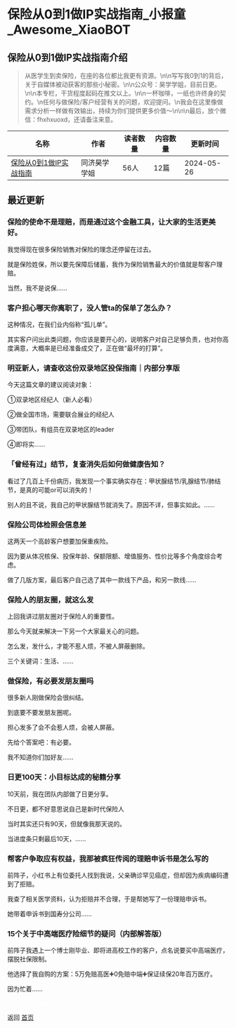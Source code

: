 # 保险从0到1做IP实战指南_小报童_Awesome_XiaoBOT

## 保险从0到1做IP实战指南介绍
> 从医学生到卖保险，在座的各位都比我更有资源。\n\n写写我0到1的背后，关于自媒体被动获客的那些小秘密。\n\n公众号：昊学学姐，目前日更。\n\n本专栏，干货程度起码在推文以上。\n\n一杯咖啡，一纸也许终身的契约。\n任何与做保险/客户经营有关的问题，欢迎提问。\n我会在这里像做需求分析一样做有效输出，持续为你们提供更多价值～\n\n\n最后，放个微信：fhxhxuoxd，还请备注来意。  
  


|名称|作者|读者数量|内容数量|更新时间|
|---|---|---|---|---|
|[保险从0到1做IP实战指南](https://xiaobot.net/p/fhxhxuo01?refer=0b133df9-27dc-423b-8101-639049001c13)|同济昊学学姐|56人|12篇|2024-05-26|

## 最近更新
### 保险的使命不是理赔，而是通过这个金融工具，让大家的生活更美好。

我觉得现在很多保险销售对保险的理念还停留在过去。

就是保险姓保，所以要先保障后储蓄，我作为保险销售最大的价值就是帮客户理赔。

当然，我不是说保......

### 客户担心哪天你离职了，没人管ta的保单了怎么办？

这种情况，在我们业内俗称“孤儿单”。

其实客户问出此类问题，你应该是要开心的，说明客户对自己足够负责，也对你高度满意，大概率是已经准备成交了，正在做“最坏的打算”。

### 明亚新人，请查收这份双录地区投保指南｜内部分享版

今天这篇文章的建议阅读对象：

①双录地区经纪人（新人必看）

②做全国市场，需要联合展业的经纪人

③带团队，有组员在双录地区的leader

④即将实......

### 「曾经有过」结节，复查消失后如何做健康告知？

看过了几百上千份病历，我发现一个事实确实存在：甲状腺结节/乳腺结节/肺结节，是真的可能or可以消失的！

别人的且不说，我自己的甲状腺结节就消失了。原因不详，但事实如此。......

### 保险公司体检照会信息差

这两天一个高龄客户想要加保重疾险。

因为要从体况核保、投保年龄、保额限额、增值服务、性价比等多个角度综合考虑。

做了几版方案，最后客户自己选了其中一款线下产品，和另一款线......

### 保险人的朋友圈，就这么发

上回我讲过朋友圈对于保险人的重要性。

那么今天就来解决一下另一个大家最关心的问题。

怎么发，发什么，才能不惹人烦，不被人屏蔽删除。

三个关键词：生活、......

### 做保险，有必要发朋友圈吗

很多新人刚做保险会很纠结。

到底要不要发朋友圈呢。

担心发多了会不会惹人烦，会被人屏蔽。

先给个答案吧：有必要。

我不知道你们加好友......

### 日更100天：小目标达成的秘籍分享

10天前，我在团队内部做了日更分享。

不日更，都不好意思说自己是新时代保险人

当时其实还只有90天，但就像我那天说的。

当进度条只剩最后10天，......

### 帮客户争取应有权益，我那被疯狂传阅的理赔申诉书是怎么写的

前阵子，小红书上有位委托人找到我说，父亲确诊罕见癌症，但却因为疾病编码遭到了拒赔。

我查了相关医学资料，认为拒赔并不合理，于是帮她写了一份理赔申诉书。

她带着申诉书到国寿分公司......

### 15个关于中高端医疗险细节的疑问（内部解答版）

前阵子我遇上一个博士刚毕业、即将进高校工作的客户，点名说要买中高端医疗，摆脱社保限制。

他选择了我自购的方案：5万免赔高医➕0免赔中端➕保证续保20年百万医疗。

因为忙着......


<a href="https://github.com/Reno9527/awesome-xiaobot" style="color: white; text-decoration: none;">awesome-xiaobot</a>

返回 [首页](../README.md)

